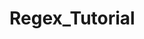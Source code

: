 # Regex_Tutorial
<script src="https://gist.github.com/sean-mcelwain/d028b164a3e5002580dc838817b7119a.js"></script>